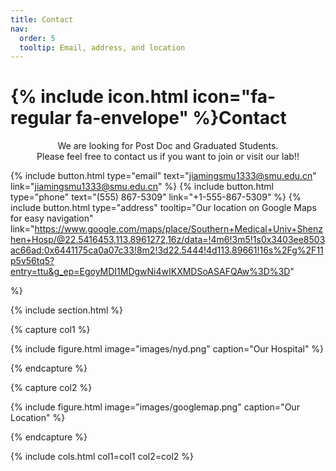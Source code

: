 ```yaml
---
title: Contact
nav:
  order: 5
  tooltip: Email, address, and location
---
```


# {% include icon.html icon="fa-regular fa-envelope" %}Contact

<p style="text-align:center;">
We are looking for Post Doc and Graduated Students.<br>
Please feel free to contact us if you want to join or visit our lab!!
</p>

{%
  include button.html
  type="email"
  text="jiamingsmu1333@smu.edu.cn"
  link="jiamingsmu1333@smu.edu.cn"
%}
{%
  include button.html
  type="phone"
  text="(555) 867-5309"
  link="+1-555-867-5309"
%}
{%
  include button.html
  type="address"
  tooltip="Our location on Google Maps for easy navigation"
link="https://www.google.com/maps/place/Southern+Medical+Univ+Shenzhen+Hosp/@22.5416453,113.8961272,16z/data=!4m6!3m5!1s0x3403ee8503ac66ad:0x6441175ca0a07c33!8m2!3d22.5444!4d113.89661!16s%2Fg%2F11p5v56tq5?entry=ttu&g_ep=EgoyMDI1MDgwNi4wIKXMDSoASAFQAw%3D%3D"

%}

{% include section.html %}

{% capture col1 %}

{%
  include figure.html
  image="images/nyd.png"
  caption="Our Hospital"
%}

{% endcapture %}

{% capture col2 %}

{%
  include figure.html
  image="images/googlemap.png"
  caption="Our Location"
%}

{% endcapture %}

{% include cols.html col1=col1 col2=col2 %}
